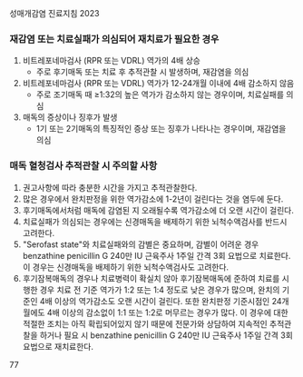 성매개감염 진료지침 2023

### 재감염 또는 치료실패가 의심되어 재치료가 필요한 경우
1.  비트레포네마검사 (RPR 또는 VDRL) 역가의 4배 상승
    *   주로 후기매독 또는 치료 후 추적관찰 시 발생하며, 재감염을 의심
2.  비트레포네마검사 (RPR 또는 VDRL) 역가가 12-24개월 이내에 4배 감소하지 않음
    *   주로 조기매독 때 ≥1:32의 높은 역가가 감소하지 않는 경우이며, 치료실패를 의심
3.  매독의 증상이나 징후가 발생
    *   1기 또는 2기매독의 특징적인 증상 또는 징후가 나타나는 경우이며, 재감염을 의심

### 매독 혈청검사 추적관찰 시 주의할 사항
1.  권고사항에 따라 충분한 시간을 가지고 추적관찰한다.
2.  많은 경우에서 완치판정을 위한 역가감소에 1-2년이 걸린다는 것을 염두에 둔다.
3.  후기매독에서처럼 매독에 감염된 지 오래될수록 역가감소에 더 오랜 시간이 걸린다.
4.  치료실패가 의심되는 경우에는 신경매독을 배제하기 위한 뇌척수액검사를 반드시 고려한다.
5.  "Serofast state"와 치료실패와의 감별은 중요하며, 감별이 어려운 경우 benzathine penicillin G 240만 IU 근육주사 1주일 간격 3회 요법으로 치료한다. 이 경우는 신경매독을 배제하기 위한 뇌척수액검사도 고려한다.
6.  후기잠복매독의 경우나 치료병력이 확실치 않아 후기잠복매독에 준하여 치료를 시행한 경우 치료 전 기준 역가가 1:2 또는 1:4 정도로 낮은 경우가 많으며, 완치의 기준인 4배 이상의 역가감소도 오랜 시간이 걸린다. 또한 완치판정 기준시점인 24개월에도 4배 이상의 감소없이 1:1 또는 1:2로 머무르는 경우가 많다. 이 경우에 대한 적절한 조치는 아직 확립되어있지 않기 때문에 전문가와 상담하여 지속적인 추적관찰을 하거나 필요 시 benzathine penicillin G 240만 IU 근육주사 1주일 간격 3회 요법으로 재치료한다.

<PAGE>77